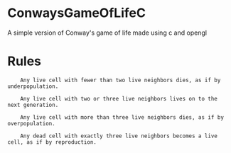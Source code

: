 # ConwaysGameOfLifeC
 A simple version of Conway's game of life made using c and opengl
# Rules


        Any live cell with fewer than two live neighbors dies, as if by underpopulation.
        
        Any live cell with two or three live neighbors lives on to the next generation.
        
        Any live cell with more than three live neighbors dies, as if by overpopulation.
        
        Any dead cell with exactly three live neighbors becomes a live cell, as if by reproduction.
